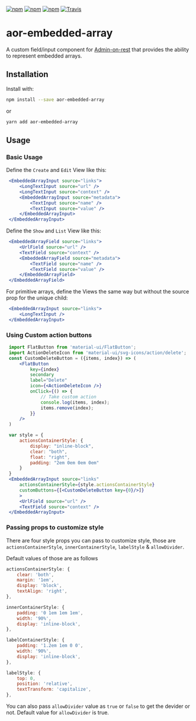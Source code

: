 [![npm](https://img.shields.io/npm/dw/aor-embedded-array.svg)](https://www.npmjs.com/package/aor-embedded-array)
[![npm](https://img.shields.io/npm/v/aor-embedded-array.svg)](https://www.npmjs.com/package/aor-embedded-array)
[![npm](https://img.shields.io/npm/l/aor-embedded-array.svg)](https://www.npmjs.com/package/aor-embedded-array)
[![Travis](https://travis-ci.org/MhdSyrwan/aor-embedded-array.svg?branch=master)](https://travis-ci.org/MhdSyrwan/aor-embedded-array)
# aor-embedded-array

A custom field/input component for [Admin-on-rest](https://github.com/marmelab/admin-on-rest/) that provides the ability to represent embedded arrays.

## Installation

Install with:

```sh
npm install --save aor-embedded-array
```

or

```sh
yarn add aor-embedded-array
```

## Usage

### Basic Usage

Define the `Create` and `Edit` View like this:

```jsx
 <EmbeddedArrayInput source="links">
     <LongTextInput source="url" />
     <LongTextInput source="context" />
     <EmbeddedArrayInput source="metadata">
         <TextInput source="name" />
         <TextInput source="value" />
     </EmbeddedArrayInput>
 </EmbeddedArrayInput>
```

Define the `Show` and `List` View like this:

```jsx
 <EmbeddedArrayField source="links">
     <UrlField source="url" />
     <TextField source="context" />
     <EmbeddedArrayField source="metadata">
         <TextField source="name" />
         <TextField source="value" />
     </EmbeddedArrayField>
 </EmbeddedArrayField>
```

For primitive arrays, define the Views the same way but without the source prop for the unique child:

```jsx
 <EmbeddedArrayInput source="links">
     <LongTextInput />
 </EmbeddedArrayInput>
```

### Using Custom action buttons

```jsx
 import FlatButton from 'material-ui/FlatButton';
 import ActionDeleteIcon from 'material-ui/svg-icons/action/delete';
 const CustomDeleteButton = ({items, index}) => (
     <FlatButton
         key={index}
         secondary
         label="Delete"
         icon={<ActionDeleteIcon />}
         onClick={() => {
             // Take custom action
             console.log(items, index);
             items.remove(index);
         }}
     />
 )
```

```jsx
 var style = {
     actionsContainerStyle: {
         display: "inline-block",
         clear: "both",
         float: "right",
         padding: "2em 0em 0em 0em"
     }
 }
 <EmbeddedArrayInput source="links" 
     actionsContainerStyle={style.actionsContainerStyle} 
     customButtons={[<CustomDeleteButton key={0}/>]}
     >
     <UrlField source="url" />
     <TextField source="context" />
 </EmbeddedArrayInput>
```

### Passing props to customize style

There are four style props you can pass to customize style, those are `actionsContainerStyle`, `innerContainerStyle`, `labelStyle` & `allowDivider`.

Default values of those are as follows

```js
actionsContainerStyle: {
    clear: 'both',
    margin: '1em',
    display: 'block',
    textAlign: 'right',
},
```

```js
innerContainerStyle: {
    padding: '0 1em 1em 1em',
    width: '90%',
    display: 'inline-block',
},
```

```js
labelContainerStyle: {
    padding: '1.2em 1em 0 0',
    width: '90%',
    display: 'inline-block',
},
```

```js
labelStyle: {
    top: 0,
    position: 'relative',
    textTransform: 'capitalize',
},
```

You can also pass `allowDivider` value as `true` or `false` to get the devider or not. Default value for `allowDivider` is true.

